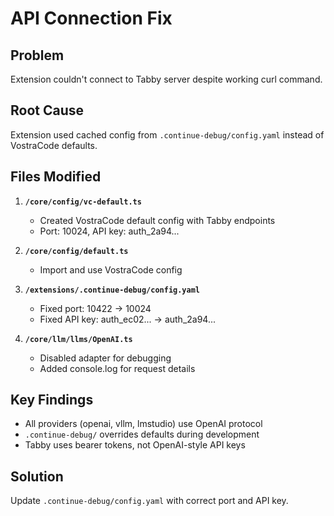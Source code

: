 # API Connection Fix

## Problem
Extension couldn't connect to Tabby server despite working curl command.

## Root Cause
Extension used cached config from `.continue-debug/config.yaml` instead of VostraCode defaults.

## Files Modified

1. **`/core/config/vc-default.ts`**
   - Created VostraCode default config with Tabby endpoints
   - Port: 10024, API key: auth_2a94...

2. **`/core/config/default.ts`**
   - Import and use VostraCode config

3. **`/extensions/.continue-debug/config.yaml`**
   - Fixed port: 10422 → 10024
   - Fixed API key: auth_ec02... → auth_2a94...

4. **`/core/llm/llms/OpenAI.ts`**
   - Disabled adapter for debugging
   - Added console.log for request details

## Key Findings
- All providers (openai, vllm, lmstudio) use OpenAI protocol
- `.continue-debug/` overrides defaults during development
- Tabby uses bearer tokens, not OpenAI-style API keys

## Solution
Update `.continue-debug/config.yaml` with correct port and API key.